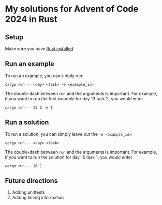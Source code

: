 # My solutions for Advent of Code 2024 in Rust

## Setup

Make sure you have [Rust installed](https://www.rust-lang.org/tools/install).

## Run an example

To run an example, you can simply run:
```shell
cargo run -- <day> <task> -e <example_id>
```
The double-dash between `run` and the arguments is important. For example, if you want to run the first example for day 13 task 2, you would enter

```shell
cargo run -- 13 2 -e 1
```

## Run a solution

To run a solution, you can simply leave out the `-e <example_id>`:
```shell
cargo run -- <day> <task>
```
The double-dash between `run` and the arguments is important. For example, if you want to run the solution for day 16 task 1, you would enter

```shell
cargo run -- 16 1
```

## Future directions

1. Adding unittests
2. Adding timing information
